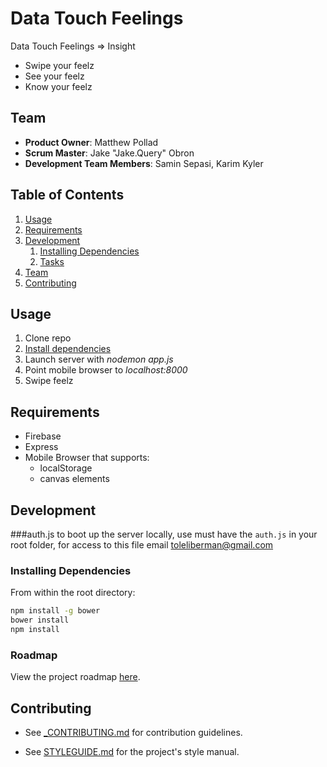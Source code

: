 # Data Touch Feelings

Data Touch Feelings => Insight
- Swipe your feelz
- See your feelz
- Know your feelz

## Team

  - __Product Owner__: Matthew Pollad
  - __Scrum Master__: Jake "Jake.Query" Obron
  - __Development Team Members__: Samin Sepasi, Karim Kyler


## Table of Contents

1. [Usage](#Usage)
1. [Requirements](#requirements)
1. [Development](#development)
    1. [Installing Dependencies](#installing-dependencies)
    1. [Tasks](#tasks)
1. [Team](#team)
1. [Contributing](#contributing)

## Usage

1. Clone repo
1. [Install dependencies](#installing-dependencies)
1. Launch server with *nodemon app.js*
1. Point mobile browser to *localhost:8000*
1. Swipe feelz

## Requirements

- Firebase
- Express
- Mobile Browser that supports:
  - localStorage
  - canvas elements

## Development

###auth.js
 to boot up the server locally, use must have the `auth.js` in your root folder,
 for access to this file email toleliberman@gmail.com
### Installing Dependencies

From within the root directory:

```sh
npm install -g bower
bower install
npm install
```

### Roadmap

View the project roadmap [here](https://github.com/fire-devil/fire-devil/issues).

## Contributing

- See [_CONTRIBUTING.md](_CONTRIBUTING.md) for contribution guidelines.

- See [STYLEGUIDE.md](STYLEGUIDE.md) for the project's style manual.
